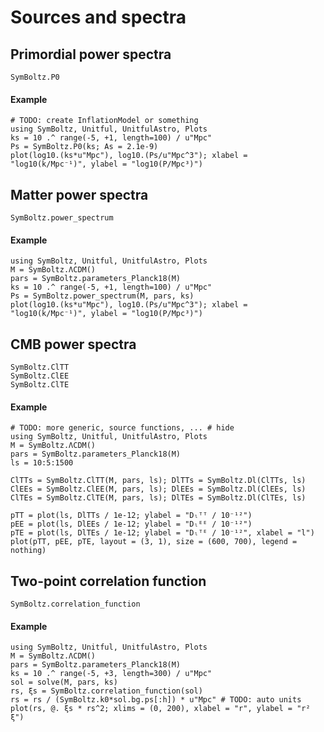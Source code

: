 # Sources and spectra

## Primordial power spectra

```@docs
SymBoltz.P0
```

#### Example

```@example
# TODO: create InflationModel or something
using SymBoltz, Unitful, UnitfulAstro, Plots
ks = 10 .^ range(-5, +1, length=100) / u"Mpc"
Ps = SymBoltz.P0(ks; As = 2.1e-9)
plot(log10.(ks*u"Mpc"), log10.(Ps/u"Mpc^3"); xlabel = "log10(k/Mpc⁻¹)", ylabel = "log10(P/Mpc³)")
```

## Matter power spectra

```@docs
SymBoltz.power_spectrum
```

#### Example

```@example
using SymBoltz, Unitful, UnitfulAstro, Plots
M = SymBoltz.ΛCDM()
pars = SymBoltz.parameters_Planck18(M)
ks = 10 .^ range(-5, +1, length=100) / u"Mpc"
Ps = SymBoltz.power_spectrum(M, pars, ks)
plot(log10.(ks*u"Mpc"), log10.(Ps/u"Mpc^3"); xlabel = "log10(k/Mpc⁻¹)", ylabel = "log10(P/Mpc³)")
```

## CMB power spectra

```@docs
SymBoltz.ClTT
SymBoltz.ClEE
SymBoltz.ClTE
```

#### Example

```@example
# TODO: more generic, source functions, ... # hide
using SymBoltz, Unitful, UnitfulAstro, Plots
M = SymBoltz.ΛCDM()
pars = SymBoltz.parameters_Planck18(M)
ls = 10:5:1500

ClTTs = SymBoltz.ClTT(M, pars, ls); DlTTs = SymBoltz.Dl(ClTTs, ls)
ClEEs = SymBoltz.ClEE(M, pars, ls); DlEEs = SymBoltz.Dl(ClEEs, ls)
ClTEs = SymBoltz.ClTE(M, pars, ls); DlTEs = SymBoltz.Dl(ClTEs, ls)

pTT = plot(ls, DlTTs / 1e-12; ylabel = "Dₗᵀᵀ / 10⁻¹²")
pEE = plot(ls, DlEEs / 1e-12; ylabel = "Dₗᴱᴱ / 10⁻¹²")
pTE = plot(ls, DlTEs / 1e-12; ylabel = "Dₗᵀᴱ / 10⁻¹²", xlabel = "l")
plot(pTT, pEE, pTE, layout = (3, 1), size = (600, 700), legend = nothing)
```

## Two-point correlation function

```@docs
SymBoltz.correlation_function
```

#### Example

```@example
using SymBoltz, Unitful, UnitfulAstro, Plots
M = SymBoltz.ΛCDM()
pars = SymBoltz.parameters_Planck18(M)
ks = 10 .^ range(-5, +3, length=300) / u"Mpc"
sol = solve(M, pars, ks)
rs, ξs = SymBoltz.correlation_function(sol)
rs = rs / (SymBoltz.k0*sol.bg.ps[:h]) * u"Mpc" # TODO: auto units
plot(rs, @. ξs * rs^2; xlims = (0, 200), xlabel = "r", ylabel = "r² ξ")
```
